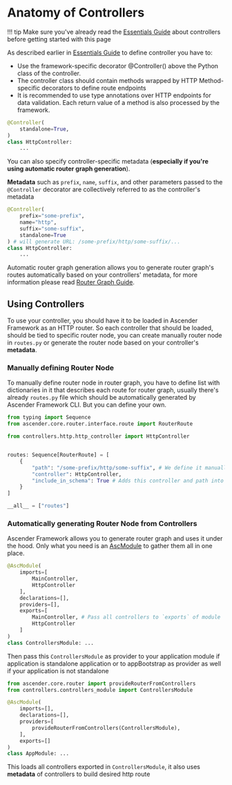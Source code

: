 # Anatomy of Controllers

!!! tip
    Make sure you've already read the [Essentials Guide](/essentials/controllers) about controllers before getting started with this page

As described earlier in [Essentials Guide](/essentials/controllers) to define controller you have to:

- Use the framework-specific decorator @Controller() above the Python class of the controller.
- The controller class should contain methods wrapped by HTTP Method-specific decorators to define route endpoints
- It is recommended to use type annotations over HTTP endpoints for data validation. Each return value of a method is also processed by the framework.

```py linenums="1"
@Controller(
    standalone=True,
)
class HttpController:
    ...
```


You can also specify controller-specific metadata (__especially if you're using automatic router graph generation__).

**Metadata** such as `prefix`, `name`, `suffix`, and other parameters passed to the `@Controller` decorator are collectively referred to as the controller's metadata

```py
@Controller(
    prefix="some-prefix",
    name="http",
    suffix="some-suffix",
    standalone=True
) # will generate URL: /some-prefix/http/some-suffix/...
class HttpController:
    ...
```

Automatic router graph generation allows you to generate router graph's routes automatically based on your controllers' metadata, for more information please read [Router Graph Guide](/router/provide-from-controllers).


## Using Controllers

To use your controller, you should have it to be loaded in Ascender Framework as an HTTP router.
So each controller that should be loaded, should be tied to specific router node, you can create manually router node in `routes.py` or generate the router node based on your controller's **metadata**.

### Manually defining Router Node

To manually define router node in router graph, you have to define list with dictionaries in it that describes each route for router graph, usually there's already `routes.py` file which should be automatically generated by Ascender Framework CLI. But you can define your own.

```py
from typing import Sequence
from ascender.core.router.interface.route import RouterRoute

from controllers.http.http_controller import HttpController


routes: Sequence[RouterRoute] = [
    {
        "path": "/some-prefix/http/some-suffix", # We define it manually here
        "controller": HttpController,
        "include_in_schema": True # Adds this controller and path into OpenAPI documentation schema (e.g. displaying in Swagger or ReDoc)
    }
]

__all__ = ["routes"]
```

### Automatically generating Router Node from Controllers

Ascender Framework allows you to generate router graph and uses it under the hood. Only what you need is an [AscModule](/asc-module/overview) to gather them all in one place.
```py title="controllers_module.py" linenums="1"
@AscModule(
    imports=[
        MainController,
        HttpController
    ],
    declarations=[],
    providers=[],
    exports=[
        MainController, # Pass all controllers to `exports` of module
        HttpController
    ]
)
class ControllersModule: ...
```

Then pass this `ControllersModule` as provider to your application module if application is standalone application or to appBootstrap as provider as well if your application is not standalone

```py title="app_module.py" linenums="1"
from ascender.core.router import provideRouterFromControllers
from controllers.controllers_module import ControllersModule

@AscModule(
    imports=[],
    declarations=[],
    providers=[
        provideRouterFromControllers(ControllersModule),
    ],
    exports=[]
)
class AppModule: ...
```

This loads all controllers exported in `ControllersModule`, it also uses **metadata** of controllers to build desired http route